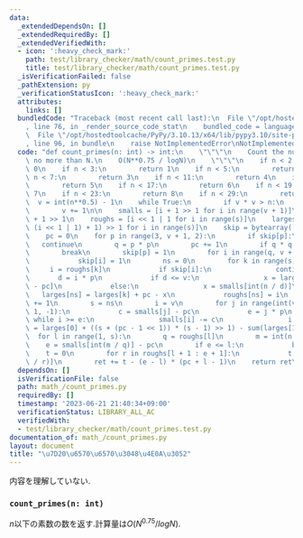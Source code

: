 ```yaml
---
data:
  _extendedDependsOn: []
  _extendedRequiredBy: []
  _extendedVerifiedWith:
  - icon: ':heavy_check_mark:'
    path: test/library_checker/math/count_primes.test.py
    title: test/library_checker/math/count_primes.test.py
  _isVerificationFailed: false
  _pathExtension: py
  _verificationStatusIcon: ':heavy_check_mark:'
  attributes:
    links: []
  bundledCode: "Traceback (most recent call last):\n  File \"/opt/hostedtoolcache/PyPy/3.10.13/x64/lib/pypy3.10/site-packages/onlinejudge_verify/documentation/build.py\"\
    , line 76, in _render_source_code_stat\n    bundled_code = language.bundle(\n\
    \  File \"/opt/hostedtoolcache/PyPy/3.10.13/x64/lib/pypy3.10/site-packages/onlinejudge_verify/languages/python.py\"\
    , line 96, in bundle\n    raise NotImplementedError\nNotImplementedError\n"
  code: "def count_primes(n: int) -> int:\n    \"\"\"\n    Count the number of primes\
    \ no more than N.\n    O(N**0.75 / logN)\n    \"\"\"\n    if n < 2:\n        return\
    \ 0\n    if n < 3:\n        return 1\n    if n < 5:\n        return 2\n    if\
    \ n < 7:\n        return 3\n    if n < 11:\n        return 4\n    if n < 13:\n\
    \        return 5\n    if n < 17:\n        return 6\n    if n < 19:\n        return\
    \ 7\n    if n < 23:\n        return 8\n    if n < 29:\n        return 9\n\n  \
    \  v = int(n**0.5) - 1\n    while True:\n        if v * v > n:\n            break\n\
    \        v += 1\n\n    smalls = [i + 1 >> 1 for i in range(v + 1)]\n    s = v\
    \ + 1 >> 1\n    roughs = [i << 1 | 1 for i in range(s)]\n    larges = [int(n /\
    \ (i << 1 | 1) + 1) >> 1 for i in range(s)]\n    skip = bytearray([0] * (v + 1))\n\
    \    pc = 0\n    for p in range(3, v + 1, 2):\n        if skip[p]:\n         \
    \   continue\n        q = p * p\n        pc += 1\n        if q * q > n:\n    \
    \        break\n        skip[p] = 1\n        for i in range(q, v + 1, p << 1):\n\
    \            skip[i] = 1\n        ns = 0\n        for k in range(s):\n       \
    \     i = roughs[k]\n            if skip[i]:\n                continue\n     \
    \       d = i * p\n            if d <= v:\n                x = larges[smalls[d]\
    \ - pc]\n            else:\n                x = smalls[int(n / d)]\n         \
    \   larges[ns] = larges[k] + pc - x\n            roughs[ns] = i\n            ns\
    \ += 1\n        s = ns\n        i = v\n        for j in range(int(v / p), p -\
    \ 1, -1):\n            c = smalls[j] - pc\n            e = j * p\n           \
    \ while i >= e:\n                smalls[i] -= c\n                i -= 1\n    ret\
    \ = larges[0] + ((s + (pc - 1 << 1)) * (s - 1) >> 1) - sum(larges[1:s])\n\n  \
    \  for l in range(1, s):\n        q = roughs[l]\n        m = int(n / q)\n    \
    \    e = smalls[int(m / q)] - pc\n        if e <= l:\n            break\n    \
    \    t = 0\n        for r in roughs[l + 1 : e + 1]:\n            t += smalls[int(m\
    \ / r)]\n        ret += t - (e - l) * (pc + l - 1)\n    return ret\n"
  dependsOn: []
  isVerificationFile: false
  path: math_/count_primes.py
  requiredBy: []
  timestamp: '2023-06-21 21:40:34+09:00'
  verificationStatus: LIBRARY_ALL_AC
  verifiedWith:
  - test/library_checker/math/count_primes.test.py
documentation_of: math_/count_primes.py
layout: document
title: "\u7D20\u6570\u6570\u3048\u4E0A\u3052"
---
```


内容を理解していない.

### `count_primes(n: int)`

$n$以下の素数の数を返す.計算量は$O(N^{0.75} / logN)$.
